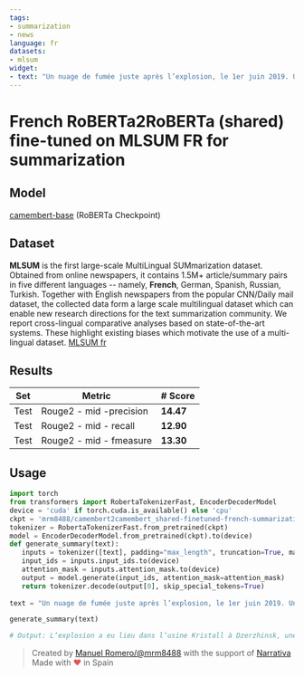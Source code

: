 ```yaml
---
tags:
- summarization
- news
language: fr
datasets:
- mlsum
widget:
- text: "Un nuage de fumée juste après l’explosion, le 1er juin 2019. Une déflagration dans une importante usine d’explosifs du centre de la Russie a fait au moins 79 blessés samedi 1er juin. L’explosion a eu lieu dans l’usine Kristall à Dzerzhinsk, une ville située à environ 400 kilomètres à l’est de Moscou, dans la région de Nijni-Novgorod. « Il y a eu une explosion technique dans l’un des ateliers, suivie d’un incendie qui s’est propagé sur une centaine de mètres carrés », a expliqué un porte-parole des services d’urgence. Des images circulant sur les réseaux sociaux montraient un énorme nuage de fumée après l’explosion. Cinq bâtiments de l’usine et près de 180 bâtiments résidentiels ont été endommagés par l’explosion, selon les autorités municipales. Une enquête pour de potentielles violations des normes de sécurité a été ouverte. Fragments de shrapnel Les blessés ont été soignés après avoir été atteints par des fragments issus de l’explosion, a précisé une porte-parole des autorités sanitaires citée par Interfax. « Nous parlons de blessures par shrapnel d’une gravité moyenne et modérée », a-t-elle précisé. Selon des représentants de Kristall, cinq personnes travaillaient dans la zone où s’est produite l’explosion. Elles ont pu être évacuées en sécurité. Les pompiers locaux ont rapporté n’avoir aucune information sur des personnes qui se trouveraient encore dans l’usine."
---
```

# French RoBERTa2RoBERTa (shared) fine-tuned on MLSUM FR for summarization
## Model
[camembert-base](https://huggingface.co/camembert-base) (RoBERTa Checkpoint)
## Dataset
**MLSUM** is the first large-scale MultiLingual SUMmarization dataset. Obtained from online newspapers, it contains 1.5M+ article/summary pairs in five different languages -- namely, **French**, German, Spanish, Russian, Turkish. Together with English newspapers from the popular CNN/Daily mail dataset, the collected data form a large scale multilingual dataset which can enable new research directions for the text summarization community. We report cross-lingual comparative analyses based on state-of-the-art systems. These highlight existing biases which motivate the use of a multi-lingual dataset.
[MLSUM fr](https://huggingface.co/datasets/viewer/?dataset=mlsum)
## Results
|Set|Metric| # Score|
|----|------|------|
| Test  |Rouge2 - mid -precision | **14.47**|
| Test | Rouge2 - mid - recall | **12.90**|
| Test | Rouge2 - mid - fmeasure | **13.30**|
## Usage
 ```python
 import torch
 from transformers import RobertaTokenizerFast, EncoderDecoderModel
 device = 'cuda' if torch.cuda.is_available() else 'cpu'
 ckpt = 'mrm8488/camembert2camembert_shared-finetuned-french-summarization'
 tokenizer = RobertaTokenizerFast.from_pretrained(ckpt)
model = EncoderDecoderModel.from_pretrained(ckpt).to(device)
def generate_summary(text):
    inputs = tokenizer([text], padding="max_length", truncation=True, max_length=512, return_tensors="pt")
    input_ids = inputs.input_ids.to(device)
    attention_mask = inputs.attention_mask.to(device)
    output = model.generate(input_ids, attention_mask=attention_mask)
    return tokenizer.decode(output[0], skip_special_tokens=True)
    
text = "Un nuage de fumée juste après l’explosion, le 1er juin 2019. Une déflagration dans une importante usine d’explosifs du centre de la Russie a fait au moins 79 blessés samedi 1er juin. L’explosion a eu lieu dans l’usine Kristall à Dzerzhinsk, une ville située à environ 400 kilomètres à l’est de Moscou, dans la région de Nijni-Novgorod. « Il y a eu une explosion technique dans l’un des ateliers, suivie d’un incendie qui s’est propagé sur une centaine de mètres carrés », a expliqué un porte-parole des services d’urgence. Des images circulant sur les réseaux sociaux montraient un énorme nuage de fumée après l’explosion. Cinq bâtiments de l’usine et près de 180 bâtiments résidentiels ont été endommagés par l’explosion, selon les autorités municipales. Une enquête pour de potentielles violations des normes de sécurité a été ouverte. Fragments de shrapnel Les blessés ont été soignés après avoir été atteints par des fragments issus de l’explosion, a précisé une porte-parole des autorités sanitaires citée par Interfax. « Nous parlons de blessures par shrapnel d’une gravité moyenne et modérée », a-t-elle précisé. Selon des représentants de Kristall, cinq personnes travaillaient dans la zone où s’est produite l’explosion. Elles ont pu être évacuées en sécurité. Les pompiers locaux ont rapporté n’avoir aucune information sur des personnes qui se trouveraient encore dans l’usine."

generate_summary(text)

# Output: L’explosion a eu lieu dans l’usine Kristall à Dzerzhinsk, une ville située à environ 400 kilomètres à l’est de Moscou.

```
> Created by [Manuel Romero/@mrm8488](https://twitter.com/mrm8488) with the support of [Narrativa](https://www.narrativa.com/)
> Made with <span style="color: #e25555;">&hearts;</span> in Spain